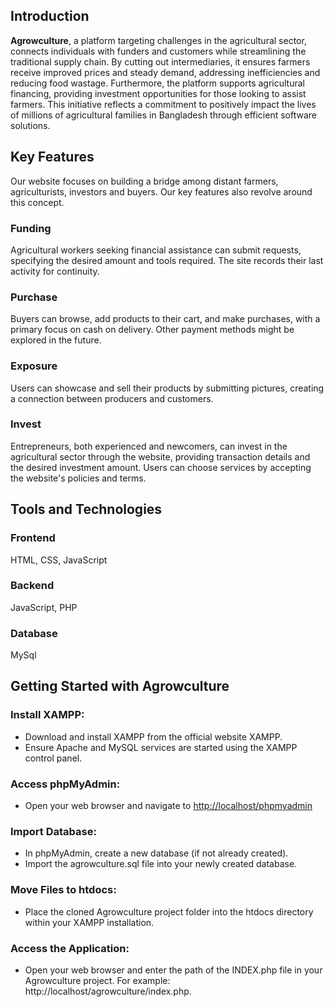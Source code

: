 ## Introduction

**Agrowculture**, a platform targeting challenges in the agricultural sector, connects individuals with funders and customers while streamlining the traditional supply chain. By cutting out intermediaries, it ensures farmers receive improved prices and steady demand, addressing inefficiencies and reducing food wastage. Furthermore, the platform supports agricultural financing, providing investment opportunities for those looking to assist farmers. This initiative reflects a commitment to positively impact the lives of millions of agricultural families in Bangladesh through efficient software solutions.

## Key Features

Our website focuses on building a bridge among distant farmers, agriculturists, investors and buyers. Our key features also revolve around this concept.

### Funding
Agricultural workers seeking financial assistance can submit requests, specifying the desired amount and tools required. The site records their last activity for continuity.

### Purchase 
Buyers can browse, add products to their cart, and make purchases, with a primary focus on cash on delivery. Other payment methods might be explored in the future.

### Exposure
Users can showcase and sell their products by submitting pictures, creating a connection between producers and customers.

### Invest
Entrepreneurs, both experienced and newcomers, can invest in the agricultural sector through the website, providing transaction details and the desired investment amount. Users can choose services by accepting the website's policies and terms.


## Tools and Technologies

### Frontend
HTML, CSS,  JavaScript

### Backend 
JavaScript, PHP

### Database
MySql

## Getting Started with Agrowculture

### Install XAMPP:
- Download and install XAMPP from the official website XAMPP.
- Ensure Apache and MySQL services are started using the XAMPP control panel.

### Access phpMyAdmin:
- Open your web browser and navigate to [http://localhost/phpmyadmin](http://localhost/phpmyadmin)

### Import Database:
- In phpMyAdmin, create a new database (if not already created).
- Import the agrowculture.sql file into your newly created database.

### Move Files to htdocs:
- Place the cloned Agrowculture project folder into the htdocs directory within your XAMPP installation.

### Access the Application:
- Open your web browser and enter the path of the INDEX.php file in your Agrowculture project. For example: http://localhost/agrowculture/index.php.

